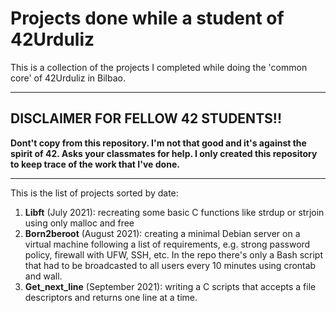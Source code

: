 # Projects done while a student of 42Urduliz

This is a collection of the projects I completed while doing the 'common core' of 42Urduliz in Bilbao.

---
## DISCLAIMER FOR FELLOW 42 STUDENTS!!
**Dont't copy from this repository. I'm not that good and it's against the spirit of 42. Asks your classmates for help. I only created this repository to keep trace of the work that I've done.**

---

This is the list of projects sorted by date:
1. **Libft** (July 2021): recreating some basic C functions like strdup or strjoin using only malloc and free
2. **Born2beroot** (August 2021): creating a minimal Debian server on a virtual machine following a list of requirements, e.g. strong password policy, firewall with UFW, SSH, etc. In the repo there's only a Bash script that had to be broadcasted to all users every 10 minutes using crontab and wall.  
3. **Get_next_line** (September 2021): writing a C scripts that accepts a file descriptors and returns one line at a time.
